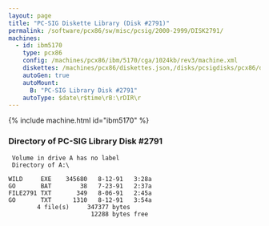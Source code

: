 ```yaml
---
layout: page
title: "PC-SIG Diskette Library (Disk #2791)"
permalink: /software/pcx86/sw/misc/pcsig/2000-2999/DISK2791/
machines:
  - id: ibm5170
    type: pcx86
    config: /machines/pcx86/ibm/5170/cga/1024kb/rev3/machine.xml
    diskettes: /machines/pcx86/diskettes.json,/disks/pcsigdisks/pcx86/diskettes.json
    autoGen: true
    autoMount:
      B: "PC-SIG Library Disk #2791"
    autoType: $date\r$time\rB:\rDIR\r
---
```


{% include machine.html id="ibm5170" %}

### Directory of PC-SIG Library Disk #2791

     Volume in drive A has no label
     Directory of A:\

    WILD     EXE    345680   8-12-91   3:28a
    GO       BAT        38   7-23-91   2:37a
    FILE2791 TXT       349   8-06-91   2:45a
    GO       TXT      1310   8-12-91   3:54a
            4 file(s)     347377 bytes
                           12288 bytes free
